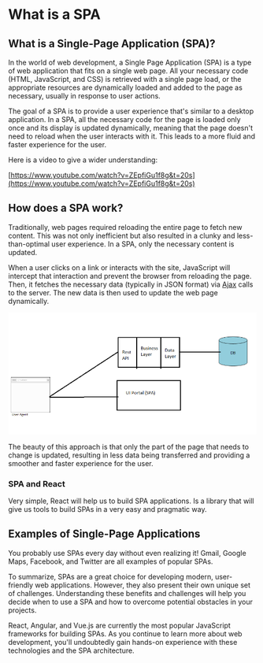 # What is a SPA

## What is a Single-Page Application (SPA)?

In the world of web development, a Single Page Application (SPA) is a type of web application that fits on a single web page. All your necessary code (HTML, JavaScript, and CSS) is retrieved with a single page load, or the appropriate resources are dynamically loaded and added to the page as necessary, usually in response to user actions.

The goal of a SPA is to provide a user experience that's similar to a desktop application. In a SPA, all the necessary code for the page is loaded only once and its display is updated dynamically, meaning that the page doesn't need to reload when the user interacts with it. This leads to a more fluid and faster experience for the user.

Here is a video to give a wider understanding:

[https://www.youtube.com/watch?v=ZEpfiGu1f8g&t=20s](https://www.youtube.com/watch?v=ZEpfiGu1f8g&t=20s)

## How does a SPA work?

Traditionally, web pages required reloading the entire page to fetch new content. This was not only inefficient but also resulted in a clunky and less-than-optimal user experience. In a SPA, only the necessary content is updated.

When a user clicks on a link or interacts with the site, JavaScript will intercept that interaction and prevent the browser from reloading the page. Then, it fetches the necessary data (typically in JSON format) via [Ajax](https://www.youtube.com/watch?v=3l13qGLTgNw) calls to the server. The new data is then used to update the web page dynamically.

![Untitled](./what-is-a-spa/untitled.png)

The beauty of this approach is that only the part of the page that needs to change is updated, resulting in less data being transferred and providing a smoother and faster experience for the user.

### SPA and React

Very simple, React will help us to build SPA applications. Is a library that will give us tools to build SPAs in a very easy and pragmatic way.

## Examples of Single-Page Applications

You probably use SPAs every day without even realizing it! Gmail, Google Maps, Facebook, and Twitter are all examples of popular SPAs.

To summarize, SPAs are a great choice for developing modern, user-friendly web applications. However, they also present their own unique set of challenges. Understanding these benefits and challenges will help you decide when to use a SPA and how to overcome potential obstacles in your projects.

React, Angular, and Vue.js are currently the most popular JavaScript frameworks for building SPAs. As you continue to learn more about web development, you'll undoubtedly gain hands-on experience with these technologies and the SPA architecture.
